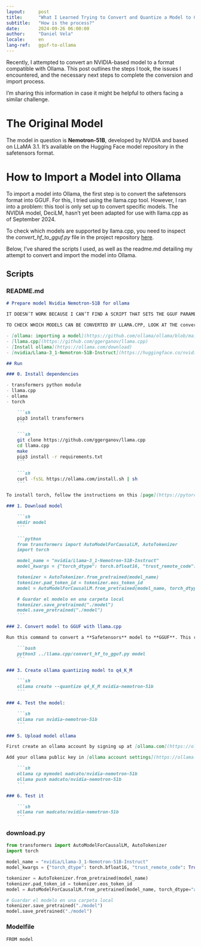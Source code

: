 ```yaml
---
layout:     post
title:      "What I Learned Trying to Convert and Quantize a Model to GGUF"
subtitle:   "How is the process?"
date:       2024-09-26 06:00:00
author:     "Daniel Vela"
locale:     en
lang-ref:   gguf-to-ollama
---
```


Recently, I attempted to convert an NVIDIA-based model to a format compatible with Ollama. This post outlines the steps I took, the issues I encountered, and the necessary next steps to complete the conversion and import process.

I’m sharing this information in case it might be helpful to others facing a similar challenge.

# The Original Model

The model in question is **Nemotron-51B**, developed by NVIDIA and based on LLaMA 3.1. It’s available on the Hugging Face model repository in the safetensors format.

# How to Import a Model into Ollama

To import a model into Ollama, the first step is to convert the safetensors format into GGUF. For this, I tried using the llama.cpp tool. However, I ran into a problem: this tool is only set up to convert specific models. The NVIDIA model, DeciLM, hasn’t yet been adapted for use with llama.cpp as of September 2024.

To check which models are supported by llama.cpp, you need to inspect the _convert_hf_to_gguf.py_ file in the project repository [here](https://github.com/ggerganov/llama.cpp/blob/master/convert_hf_to_gguf.py).

Below, I’ve shared the scripts I used, as well as the readme.md detailing my attempt to convert and import the model into Ollama.

## Scripts

### README.md

```markdown
# Prepare model Nvidia Nemotron-51B for ollama

IT DOESN’T WORK BECAUSE I CAN’T FIND A SCRIPT THAT SETS THE GGUF PARAMETERS TO CONVERT A **DeciLMForCausalLM** MODEL.

TO CHECK WHICH MODELS CAN BE CONVERTED BY LLAMA.CPP, LOOK AT THE convert_hf_to_gguf.py SCRIPT IN THE LLAMA.CPP FOLDER.

- [ollama: importing a model](https://github.com/ollama/ollama/blob/main/docs/import.md)
- [llama.cpp](https://github.com/ggerganov/llama.cpp)
- [Install ollama](https://ollama.com/download)
- [nvidia/Llama-3_1-Nemotron-51B-Instruct](https://huggingface.co/nvidia/Llama-3_1-Nemotron-51B-Instruct)

## Run

### 0. Install dependencies

- transformers python module
- llama.cpp
- ollama
- torch

    ```sh
    pip3 install transformers
    ```

    ```sh
    git clone https://github.com/ggerganov/llama.cpp
    cd llama.cpp
    make
    pip3 install -r requirements.txt
    ```

    ```sh
    curl -fsSL https://ollama.com/install.sh | sh
    ```

To install torch, follow the instructions on this [page](https://pytorch.org/get-started/locally/).

### 1. Download model

    ```sh
    mkdir model
    ```

    ```python
    from transformers import AutoModelForCausalLM, AutoTokenizer
    import torch

    model_name = "nvidia/Llama-3_1-Nemotron-51B-Instruct"
    model_kwargs = {"torch_dtype": torch.bfloat16, "trust_remote_code": True, "device_map": "auto"}

    tokenizer = AutoTokenizer.from_pretrained(model_name)
    tokenizer.pad_token_id = tokenizer.eos_token_id
    model = AutoModelForCausalLM.from_pretrained(model_name, torch_dtype="auto", trust_remote_code=True)

    # Guardar el modelo en una carpeta local
    tokenizer.save_pretrained("./model")
    model.save_pretrained("./model")
    ```

### 2. Convert model to GGUF with llama.cpp

Run this command to convert a **Safetensors** model to **GGUF**. This requires all model files from Hugging Face.

    ```bash
    python3 ../llama.cpp/convert_hf_to_gguf.py model 
    ```

### 3. Create ollama quantizing model to q4_K_M

    ```sh
    ollama create --quantize q4_K_M nvidia-nemotron-51b
    ```

### 4. Test the model:

    ```sh
    ollama run nvidia-nemotron-51b
    ```

### 5. Upload model ollama

First create an ollama account by signing up at [ollama.com](https://ollama.com/signup).

Add your ollama public key in [ollama account settings](https://ollama.com/settings/keys). Folllow the instructions on this page.

    ```sh
    ollama cp mymodel madcato/nvidia-nemotron-51b
    ollama push madcato/nvidia-nemotron-51b
    ```

### 6. Test it

    ```sh
    ollama run madcato/nvidia-nemotron-51b
    ```
```

### download.py

```python
from transformers import AutoModelForCausalLM, AutoTokenizer
import torch

model_name = "nvidia/Llama-3_1-Nemotron-51B-Instruct"
model_kwargs = {"torch_dtype": torch.bfloat16, "trust_remote_code": True, "device_map": "auto"}

tokenizer = AutoTokenizer.from_pretrained(model_name)
tokenizer.pad_token_id = tokenizer.eos_token_id
model = AutoModelForCausalLM.from_pretrained(model_name, torch_dtype="auto", trust_remote_code=True)

# Guardar el modelo en una carpeta local
tokenizer.save_pretrained("./model")
model.save_pretrained("./model")
```

### Modelfile

```
FROM model
```